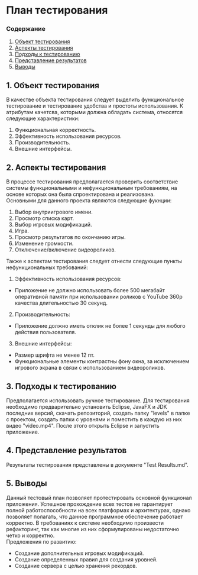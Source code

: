 # План тестирования
 
 ### Содержание

 1. [Объект тестирования](#1) <br>
 2. [Аспекты тестирования](#2) <br>
 3. [Подходы к тестированию](#3) <br>
 4. [Представление результатов](#4) <br>
 5. [Выводы](#5) <br>

## 1\. Объект тестирования <a name = "1"></a>

В качестве объекта тестирования следует выделить функциональное тестирование и тестирование удобства и простоты использования.
К атрибутам качетсва, которыми должна обладать система, относятся следующие характеристики:
1. Функциональная корректность.
2. Эффективность использования ресурсов.
3. Производительность.
4. Внешние интерфейсы.

## 2\. Аспекты тестирования <a name = "2"></a>

В процессе тестирования предполагается проверить соответствие системы функциональными и нефункциональным требованиям, на основе которых она была спроектирована и реализована. <br>
Основными для данного проекта являются следующие фукнции: <br>
1. Выбор внутриигрового имени. <br>
2. Просмотр списка карт. <br>
3. Выбор игровых модификаций. <br>
4. Игра. <br>
5. Просмотр результатов по окончанию игры. <br>
6. Изменение громкости. <br>
7. Отключение/включение видеороликов. <br>

Также к аспектам тестирования следует отнести следующие пункты нефункциональных требований: <br>
1. Эффективность использования ресурсов:
* Приложение не должно использовать более 500 мегабайт оперативной памяти при использовании роликов с YouTube 360p качества длительностью 30 секунд. <br>
2. Производительность:
* Приложение должно иметь отклик не более 1 секунды для любого действия пользователя.
3. Внешние интерфейсы:
* Размер шрифта не менее 12 пт. <br>
* Функциональные элементы контрастны фону окна, за исключением игрового экрана в связи с использованием видеороликов. <br>
   
## 3\. Подходы к тестированию <a name = "3"></a>

Предполагается использовать ручное тестирование. Для тестирования необходимо предварительно установить Eclipse, JavaFX и JDK последних версий, скачать репозиторий, создать папку "levels" в папке с проектом, создать папки с уровнями и поместить в каждую из них видео "video.mp4". После этого открыть Eclipse и запустить приложение.

## 4\. Представление результатов <a name = "4"></a>

Результаты тестирования представлены в документе "Test Results.md".

## 5\. Выводы <a name = "5"></a>  
Данный тестовый план позволяет протестировать основной функционал приложения. Успешное прохождение всех тестов не гарантирует полной работоспособности на всех платформах и архитектурах, однако позволяет полагать, что данное программное обеспечение работает корректно. В требованиях к системе необходимо произвести рефакторинг, так как многие из них сформулированы недостаточно четко и корректно.   
Предложения по развитию: 
* Создание дополнительных игровых модификаций. <br>
* Создание определенных правил для создания уровней. <br>
* Создание сервера с целью хранения рекордов. <br>
